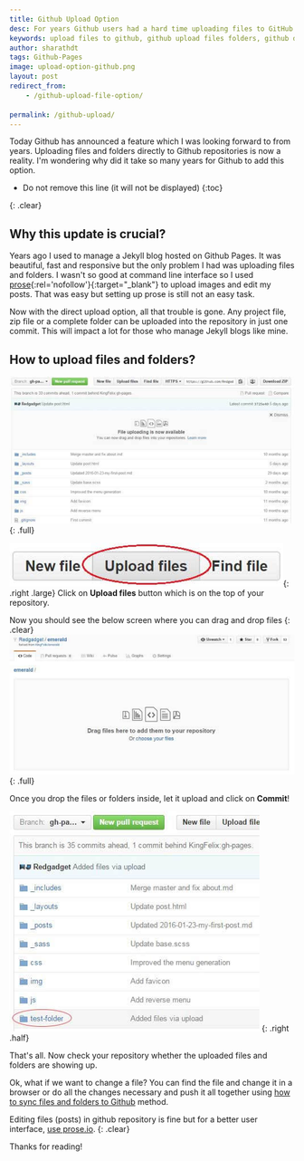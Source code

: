 ```yaml
---
title: Github Upload Option
desc: For years Github users had a hard time uploading files to GitHub repositories but now GitHub has provided an option to upload files and folders directly into repositories! Jekyll bloggers are also happy with this update. Now they can write a complete blog post with media directly in a browser!
keywords: upload files to github, github upload files folders, github drag and drop upload
author: sharathdt
tags: Github-Pages
image: upload-option-github.png
layout: post
redirect_from:
    - /github-upload-file-option/

permalink: /github-upload/
---
```



Today Github has announced a feature which I was looking forward to from years. Uploading files and folders directly to Github repositories is now a reality. I'm wondering why did it take so many years for Github to add this option.


* Do not remove this line (it will not be displayed) 
{:toc}

{: .clear}

## Why this update is crucial?

Years ago I used to manage a Jekyll blog hosted on Github Pages. It was beautiful, fast and responsive but the only problem I had was uploading files and folders. I wasn't so good at command line interface so I used [prose](http://prose.io){:rel='nofollow'}{:target="_blank"} to upload images and edit my posts. That was easy but setting up prose is still not an easy task.


Now with the direct upload option, all that trouble is gone. Any project file, zip file or a complete folder can be uploaded into the repository in just one commit. This will impact a lot for those who manage Jekyll blogs like mine. 

## How to upload files and folders?


![Upload files and folder to github](/images/github-upload-files-folders.jpg){: .full}

![github upload option button](/images/github-upload-files-folders-button.jpg){: .right .large}
Click on **Upload files** button which is on the top of your repository.

Now you should see the below screen where you can drag and drop files
{: .clear}
![github drag and drop files to upload](/images/github-upload-files-folders-2.jpg){: .full}

Once you drop the files or folders inside, let it upload and click on **Commit**! 


![github drag and drop files to upload](/images/github-upload-files-folders-3.jpg)
{: .right .half}

That's all. Now check your repository whether the uploaded files and folders are showing up. 

Ok, what if we want to change a file? You can find the file and change it in a browser or do all the changes necessary and push it all together using [how to sync files and folders to Github](/sync-files-folders-github/) method.

Editing files (posts) in github repository is fine but for a better user interface, [use prose.io](/edit-posts-jekyll/).
{: .clear}

Thanks for reading!

